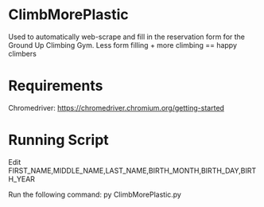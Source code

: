# ClimbMorePlastic

Used to automatically web-scrape and fill in the reservation form for the Ground Up Climbing Gym. Less form filling + more climbing == happy climbers

# Requirements
Chromedriver: https://chromedriver.chromium.org/getting-started

# Running Script
Edit FIRST_NAME,MIDDLE_NAME,LAST_NAME,BIRTH_MONTH,BIRTH_DAY,BIRTH_YEAR

Run the following command:
py ClimbMorePlastic.py
